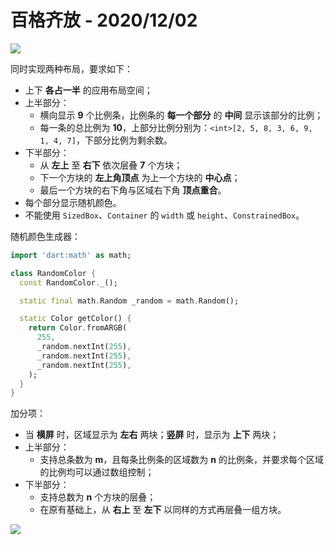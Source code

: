 # 百格齐放 - 2020/12/02

![](http://pic.alexv525.com/2020-12-02-123329.png?)

同时实现两种布局，要求如下：
* 上下 **各占一半** 的应用布局空间；
* 上半部分：
  * 横向显示 **9** 个比例条，比例条的 **每一个部分** 的 **中间** 显示该部分的比例；
  * 每一条的总比例为 **10**，上部分比例分别为：`<int>[2, 5, 8, 3, 6, 9, 1, 4, 7]`，下部分比例为剩余数。
* 下半部分：
  * 从 **左上** 至 **右下** 依次层叠 **7** 个方块；
  * 下一个方块的 **左上角顶点** 为上一个方块的 **中心点**；
  * 最后一个方块的右下角与区域右下角 **顶点重合**。
* 每个部分显示随机颜色。
* 不能使用 `SizedBox`、`Container` 的 `width` 或 `height`、`ConstrainedBox`。

随机颜色生成器：

```dart
import 'dart:math' as math;

class RandomColor {
  const RandomColor._();

  static final math.Random _random = math.Random();

  static Color getColor() {
    return Color.fromARGB(
      255,
      _random.nextInt(255),
      _random.nextInt(255),
      _random.nextInt(255),
    );
  }
}
```

加分项：

* 当 **横屏** 时，区域显示为 **左右** 两块；**竖屏** 时，显示为 **上下** 两块；
* 上半部分：
  * 支持总条数为 **m**，且每条比例条的区域数为 **n** 的比例条，并要求每个区域的比例均可以通过数组控制；
* 下半部分：
  * 支持总数为 **n** 个方块的层叠；
  * 在原有基础上，从 **右上** 至 **左下** 以同样的方式再层叠一组方块。

![](http://pic.alexv525.com/2020-12-02-2C4E536FE41DEDD98371A665E86F26A7.jpg)
